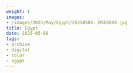 ```yaml
---
weight: 1
images:
- /images/2025/May/Egypt/20250504-_DSC0049.jpg
title: Egypt.
date: 2025-05-08
tags:
- archive
- digital
- color
- egypt
---
```



